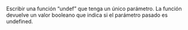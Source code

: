 Escribir una función “undef” que tenga un único parámetro. La función devuelve un valor booleano que indica si el parámetro pasado es undefined.